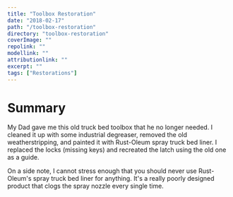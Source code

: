 ```yaml
---
title: "Toolbox Restoration"
date: "2018-02-17"
path: "/toolbox-restoration"
directory: "toolbox-restoration"
coverImage: ""
repolink: ""
modellink: ""
attributionlink: ""
excerpt: ""
tags: ["Restorations"]
---
```


# Summary

My Dad gave me this old truck bed toolbox that he no longer needed. I cleaned it up with some industrial degreaser, removed the old weatherstripping, and painted it with Rust-Oleum spray truck bed liner. I replaced the locks (missing keys) and recreated the latch using the old one as a guide.

On a side note, I cannot stress enough that you should never use Rust-Oleum's spray truck bed liner for anything. It's a really poorly designed product that clogs the spray nozzle every single time.
